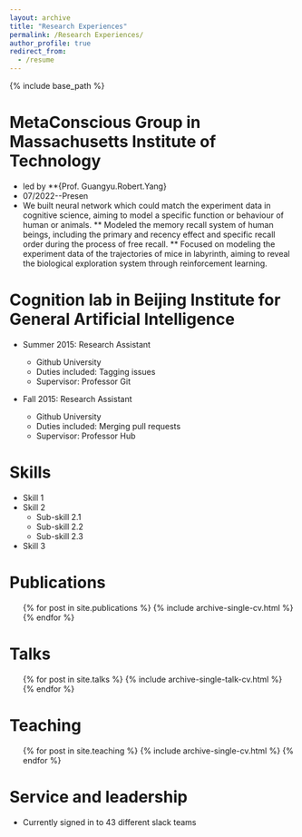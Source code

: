 ```yaml
---
layout: archive
title: "Research Experiences"
permalink: /Research Experiences/
author_profile: true
redirect_from:
  - /resume
---
```


{% include base_path %}

MetaConscious Group in Massachusetts Institute of Technology
======
* led by **{Prof. Guangyu.Robert.Yang}
* 07/2022--Presen
* We built neural network which could match the experiment data in cognitive science, aiming to model a specific function or behaviour of human or animals. 
    ** Modeled the memory recall system of human beings, including the primary and recency effect and specific recall order during the process of free recall. 
    ** Focused on modeling the experiment data of the trajectories of mice in labyrinth, aiming to reveal the biological exploration system through reinforcement learning.
    
Cognition lab in Beijing Institute for General Artificial Intelligence
======
* Summer 2015: Research Assistant
  * Github University
  * Duties included: Tagging issues
  * Supervisor: Professor Git

* Fall 2015: Research Assistant
  * Github University
  * Duties included: Merging pull requests
  * Supervisor: Professor Hub
  
Skills
======
* Skill 1
* Skill 2
  * Sub-skill 2.1
  * Sub-skill 2.2
  * Sub-skill 2.3
* Skill 3

Publications
======
  <ul>{% for post in site.publications %}
    {% include archive-single-cv.html %}
  {% endfor %}</ul>
  
Talks
======
  <ul>{% for post in site.talks %}
    {% include archive-single-talk-cv.html %}
  {% endfor %}</ul>
  
Teaching
======
  <ul>{% for post in site.teaching %}
    {% include archive-single-cv.html %}
  {% endfor %}</ul>
  
Service and leadership
======
* Currently signed in to 43 different slack teams
